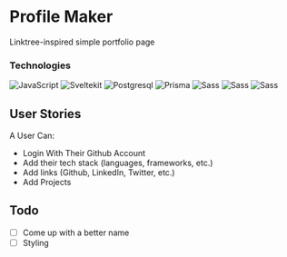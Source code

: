 # Profile Maker

Linktree-inspired simple portfolio page

### Technologies

<img src="https://img.shields.io/badge/-JavaScript-black?logo=javascript&logoColor=%F7DF1E&style=for-the-badge" alt="JavaScript"/>&nbsp;<img src="https://img.shields.io/badge/-SvelteKit-FF3E00?logo=svelte&logoColor=white&style=for-the-badge" alt="Sveltekit"/>&nbsp;<img src="https://img.shields.io/badge/-Postgresql-4169E1?logo=postgresql&logoColor=white&style=for-the-badge" alt="Postgresql"/>&nbsp;<img src="https://img.shields.io/badge/-Prisma-2D3748?logo=prisma&logoColor=white&style=for-the-badge" alt="Prisma"/>&nbsp;<img src="https://img.shields.io/badge/-Sass-CC6699?logo=sass&logoColor=white&style=for-the-badge" alt="Sass"/>&nbsp;<img src="https://img.shields.io/badge/-SupaBase-3FCF8E?logo=supabase&logoColor=white&style=for-the-badge" alt="Sass"/>&nbsp;<img src="https://img.shields.io/badge/-Vercel-black?logo=vercel&logoColor=white&style=for-the-badge" alt="Sass"/>&nbsp;

## User Stories

A User Can:
  - Login With Their Github Account
  - Add their tech stack (languages, frameworks, etc.)
  - Add links (Github, LinkedIn, Twitter, etc.)
  - Add Projects


## Todo
- [ ] Come up with a better name
- [ ] Styling
